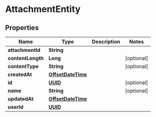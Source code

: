 

# AttachmentEntity

## Properties

Name | Type | Description | Notes
------------ | ------------- | ------------- | -------------
**attachmentId** | **String** |  | 
**contentLength** | **Long** |  |  [optional]
**contentType** | **String** |  |  [optional]
**createdAt** | [**OffsetDateTime**](OffsetDateTime) |  | 
**id** | [**UUID**](UUID) |  |  [optional]
**name** | **String** |  |  [optional]
**updatedAt** | [**OffsetDateTime**](OffsetDateTime) |  | 
**userId** | [**UUID**](UUID) |  | 



